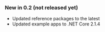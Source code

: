 ﻿### New in 0.2 (not released yet)

* Updated reference packages to the latest
* Updated example apps to .NET Core 2.1.4